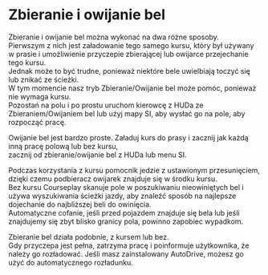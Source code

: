 # Zbieranie i owijanie bel  
Zbieranie i owijanie bel można wykonać na dwa różne sposoby.  
Pierwszym z nich jest załadowanie tego samego kursu, który był używany w prasie i umożliwienie przyczepie zbierającej lub owijarce przejechanie tego kursu.  
Jednak może to być trudne, ponieważ niektóre bele uwielbiają toczyć się lub znikać ze ścieżki.  
W tym momencie nasz tryb Zbieranie/Owijanie bel może pomóc, ponieważ nie wymaga kursu.  
Pozostań na polu i po prostu uruchom kierowcę z HUDa ze Zbieraniem/Owijaniem bel lub użyj mapy SI, aby wysłać go na pole, aby rozpocząć pracę.  


  
Owijanie bel jest bardzo proste. Załaduj kurs do prasy i zacznij jak każdą inną pracę polową lub bez kursu,  
zacznij od zbieranie/owijanie bel z HUDa lub menu SI.  


  
Podczas korzystania z kursu pomocnik jedzie z ustawionym przesunięciem, dzięki czemu podbieracz owijarek znajduje się w środku kursu.  
Bez kursu Courseplay skanuje pole w poszukiwaniu nieowiniętych bel i używa wyszukiwania ścieżki jazdy, aby znaleźć sposób na najlepsze dojechanie do najbliższej beli do owinięcia.  
Automatyczne cofanie, jeśli przed pojazdem znajduje się bela lub jeśli znajdujemy się zbyt blisko granicy pola, powinno zapobiec wypadkom.  


  
Zbieranie bel działa podobnie, z kursem lub bez.  
Gdy przyczepa jest pełna, zatrzyma pracę i poinformuje użytkownika, że należy go rozładować. Jeśli masz zainstalowany AutoDrive, możesz go użyć do automatycznego rozładunku.  


